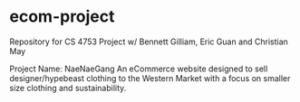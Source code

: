 # ecom-project
Repository for CS 4753 Project w/ Bennett Gilliam, Eric Guan and Christian May

Project Name: NaeNaeGang 
An eCommerce website designed to sell designer/hypebeast clothing to the Western Market with a focus on smaller size clothing and sustainability. 

